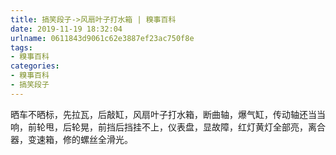```yaml
---
title: 搞笑段子->风扇叶子打水箱 | 糗事百科
date: 2019-11-19 18:32:04
urlname: 0611843d9061c62e3887ef23ac750f8e
tags: 
- 糗事百科
categories:
- 糗事百科
- 搞笑段子
---
```

晒车不晒标，先拉瓦，后敲缸，风扇叶子打水箱，断曲轴，爆气缸，传动轴还当当响，前轮甩，后轮晃，前挡后挡挂不上，仪表盘，显故障，红灯黄灯全部亮，离合器，变速箱，修的螺丝全滑光。


